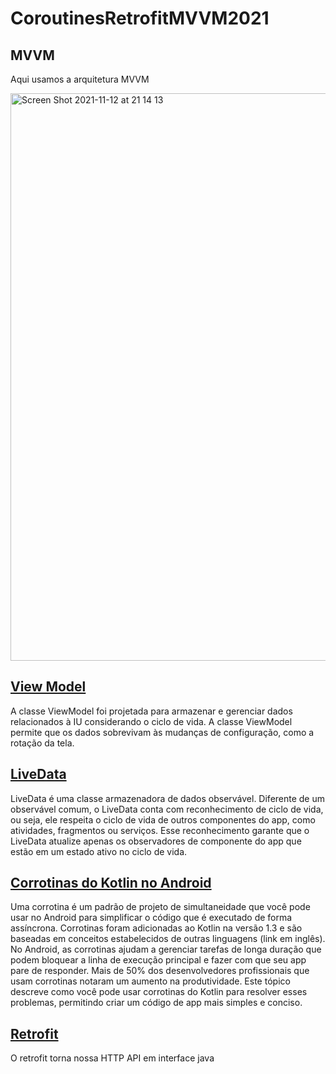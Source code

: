 # CoroutinesRetrofitMVVM2021
## MVVM
Aqui usamos a arquitetura MVVM

<img width="908" alt="Screen Shot 2021-11-12 at 21 14 13" src="https://user-images.githubusercontent.com/5742609/141597565-fb276346-346a-4a08-a731-bbf9f0db890f.png">

## [View Model](https://developer.android.com/topic/libraries/architecture/viewmodel?gclid=CjwKCAiAvriMBhAuEiwA8Cs5lY-JDt6C1uh2Nr4r-1Q65tvKIkZJv8EA7kVkIyE0_UokpQYpw89IchoC4uoQAvD_BwE&gclsrc=aw.ds)
A classe ViewModel foi projetada para armazenar e gerenciar dados relacionados à IU considerando o ciclo de vida. A classe ViewModel permite que os dados sobrevivam às mudanças de configuração, como a rotação da tela.

## [LiveData](https://developer.android.com/topic/libraries/architecture/livedata?hl=pt-br)
LiveData é uma classe armazenadora de dados observável. Diferente de um observável comum, o LiveData conta com reconhecimento de ciclo de vida, ou seja, ele respeita o ciclo de vida de outros componentes do app, como atividades, fragmentos ou serviços. Esse reconhecimento garante que o LiveData atualize apenas os observadores de componente do app que estão em um estado ativo no ciclo de vida.

## [Corrotinas do Kotlin no Android](https://developer.android.com/kotlin/coroutines?gclid=CjwKCAiAvriMBhAuEiwA8Cs5lQzJ-3Eiv2px-E23Iq12uadkReNe2n_N2OGrnHSjp8wU1sJT4oDzpRoCb_sQAvD_BwE&gclsrc=aw.ds)
Uma corrotina é um padrão de projeto de simultaneidade que você pode usar no Android para simplificar o código que é executado de forma assíncrona. Corrotinas foram adicionadas ao Kotlin na versão 1.3 e são baseadas em conceitos estabelecidos de outras linguagens (link em inglês).
No Android, as corrotinas ajudam a gerenciar tarefas de longa duração que podem bloquear a linha de execução principal e fazer com que seu app pare de responder. Mais de 50% dos desenvolvedores profissionais que usam corrotinas notaram um aumento na produtividade. Este tópico descreve como você pode usar corrotinas do Kotlin para resolver esses problemas, permitindo criar um código de app mais simples e conciso.

## [Retrofit](https://square.github.io/retrofit/)
O retrofit torna nossa HTTP API em interface java 

